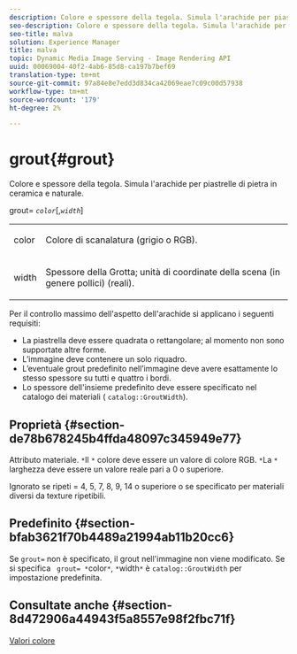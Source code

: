 ```yaml
---
description: Colore e spessore della tegola. Simula l'arachide per piastrelle di pietra in ceramica e naturale.
seo-description: Colore e spessore della tegola. Simula l'arachide per piastrelle di pietra in ceramica e naturale.
seo-title: malva
solution: Experience Manager
title: malva
topic: Dynamic Media Image Serving - Image Rendering API
uuid: 00069004-40f2-4ab6-85d8-ca197b7bef69
translation-type: tm+mt
source-git-commit: 97a84e8e7edd3d834ca42069eae7c09c00d57938
workflow-type: tm+mt
source-wordcount: '179'
ht-degree: 2%

---
```



# grout{#grout}

Colore e spessore della tegola. Simula l&#39;arachide per piastrelle di pietra in ceramica e naturale.

grout= *`color`*[,*`width`*]

<table id="simpletable_302B78CFC8F14E0F962D1D2064AD1371"> 
 <tr class="strow"> 
  <td class="stentry"> <p> <span class="codeph"> <span class="varname"> color  </span> </span> </p> </td> 
  <td class="stentry"> <p>Colore di scanalatura (grigio o RGB). </p> </td> 
 </tr> 
 <tr class="strow"> 
  <td class="stentry"> <p> <span class="codeph"> <span class="varname"> width </span> </span> </p> </td> 
  <td class="stentry"> <p>Spessore della Grotta; unità di coordinate della scena (in genere pollici) (reali). </p> </td> 
 </tr> 
</table>

Per il controllo massimo dell&#39;aspetto dell&#39;arachide si applicano i seguenti requisiti:

* La piastrella deve essere quadrata o rettangolare; al momento non sono supportate altre forme.
* L’immagine deve contenere un solo riquadro.
* L’eventuale grout predefinito nell’immagine deve avere esattamente lo stesso spessore su tutti e quattro i bordi.
* Lo spessore dell&#39;insieme predefinito deve essere specificato nel catalogo dei materiali ( `catalog::GroutWidth`).

## Proprietà {#section-de78b678245b4ffda48097c345949e77}

Attributo materiale. `*`Il `*` colore deve essere un valore di colore RGB. `*`La `*` larghezza deve essere un valore reale pari a 0 o superiore.

Ignorato se ripeti = 4, 5, 7, 8, 9, 14 o superiore o se specificato per materiali diversi da texture ripetibili.

## Predefinito {#section-bfab3621f70b4489a21994ab11b20cc6}

Se `grout=` non è specificato, il grout nell&#39;immagine non viene modificato. Se si specifica ` grout= *`color`*`, `*`width`*` è `catalog::GroutWidth` per impostazione predefinita.

## Consultate anche {#section-8d472906a44943f5a8557e98f2fbc71f}

[Valori colore](../../../../../ir-api/http-protocol/image-rendering-api-ref/c-ir-http-protocol-ref/c-ir-http-protocol-syntax-and-features/r-ir-color-values.md#reference-657f95c0841742d2a55a48bc938303f6)
